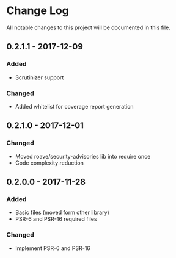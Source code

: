 # Change Log
All notable changes to this project will be documented in this file.

## 0.2.1.1 - 2017-12-09
### Added
* Scrutinizer support
### Changed
* Added whitelist for coverage report generation

## 0.2.1.0 - 2017-12-01
### Changed
* Moved roave/security-advisories lib into require once
* Code complexity reduction 

## 0.2.0.0 - 2017-11-28
### Added
* Basic files (moved form other library)
* PSR-6 and PSR-16 required files

### Changed
* Implement PSR-6 and PSR-16
